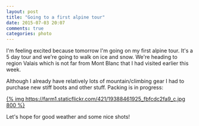 ```yaml
---
layout: post
title: "Going to a first alpine tour"
date: 2015-07-03 20:07
comments: true
categories: photo
---
```


I'm feeling excited because tomorrow I'm going on my first alpine tour. It's a 5 day tour and we're going to walk on ice and snow. We're heading to region Valais which is not far from Mont Blanc that I had visited earlier this week.

Although I already have relatively lots of mountain/climbing gear I had to purchase new stiff boots and other stuff. Packing is in progress:

[{% img https://farm1.staticflickr.com/421/19388461925_fbfcdc2fa9_c.jpg 800 %}](https://www.flickr.com/photos/tentaclephotos/19388461925)

Let's hope for good weather and some nice shots!